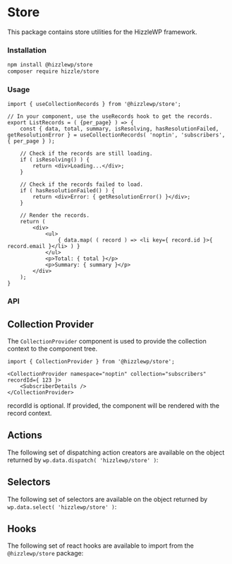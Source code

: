# Store

This package contains store utilities for the HizzleWP framework.

### Installation

```bash
npm install @hizzlewp/store
composer require hizzle/store
```

### Usage

```tsx
import { useCollectionRecords } from '@hizzlewp/store';

// In your component, use the useRecords hook to get the records.
export ListRecords = ( {per_page} ) => {
    const { data, total, summary, isResolving, hasResolutionFailed, getResolutionError } = useCollectionRecords( 'noptin', 'subscribers', { per_page } );

    // Check if the records are still loading.
    if ( isResolving() ) {
        return <div>Loading...</div>;
    }

    // Check if the records failed to load.
    if ( hasResolutionFailed() ) {
        return <div>Error: { getResolutionError() }</div>;
    }

    // Render the records.
    return (
        <div>
            <ul>
                { data.map( ( record ) => <li key={ record.id }>{ record.email }</li> ) }
            </ul>
            <p>Total: { total }</p>
            <p>Summary: { summary }</p>
        </div>
    );
}
```

### API

## Collection Provider

The `CollectionProvider` component is used to provide the collection context to the component tree.

```tsx
import { CollectionProvider } from '@hizzlewp/store';

<CollectionProvider namespace="noptin" collection="subscribers" recordId={ 123 }>
    <SubscriberDetails />
</CollectionProvider>
```

recordId is optional. If provided, the component will be rendered with the record context.

<!-- START TOKEN(Autogenerated collection provider|src/collection-provider.tsx) -->

<!-- END TOKEN(Autogenerated collection provider|src/collection-provider.tsx) -->

## Actions

The following set of dispatching action creators are available on the object returned by `wp.data.dispatch( 'hizzlewp/store' )`:

<!-- START TOKEN(Autogenerated actions|src/actions.ts) -->

<!-- END TOKEN(Autogenerated actions|src/actions.ts) -->

## Selectors

The following set of selectors are available on the object returned by `wp.data.select( 'hizzlewp/store' )`:

<!-- START TOKEN(Autogenerated selectors|src/selectors.ts) -->

<!-- END TOKEN(Autogenerated selectors|src/selectors.ts) -->

## Hooks

The following set of react hooks are available to import from the `@hizzlewp/store` package:

<!-- START TOKEN(Autogenerated hooks|src/hooks/index.ts) -->

<!-- END TOKEN(Autogenerated hooks|src/hooks/index.ts) -->
